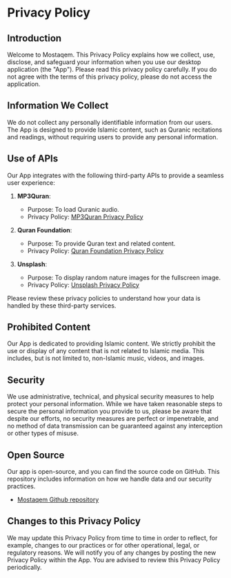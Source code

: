 # Privacy Policy

## Introduction
Welcome to Mostaqem. This Privacy Policy explains how we collect, use, disclose, and safeguard your information when you use our desktop application (the "App"). Please read this privacy policy carefully. If you do not agree with the terms of this privacy policy, please do not access the application.

## Information We Collect
We do not collect any personally identifiable information from our users. The App is designed to provide Islamic content, such as Quranic recitations and readings, without requiring users to provide any personal information.

## Use of APIs
Our App integrates with the following third-party APIs to provide a seamless user experience:

1. **MP3Quran**:
   - Purpose: To load Quranic audio.
   - Privacy Policy: [MP3Quran Privacy Policy](https://mp3quran.net/ar/privacy)
   
2. **Quran Foundation**:
   - Purpose: To provide Quran text and related content.
   - Privacy Policy: [Quran Foundation Privacy Policy](https://quran.com/privacy)
   
3. **Unsplash**:
   - Purpose: To display random nature images for the fullscreen image.
   - Privacy Policy: [Unsplash Privacy Policy](https://unsplash.com/api-terms)

Please review these privacy policies to understand how your data is handled by these third-party services.

## Prohibited Content
Our App is dedicated to providing Islamic content. We strictly prohibit the use or display of any content that is not related to Islamic media. This includes, but is not limited to, non-Islamic music, videos, and images.

## Security
We use administrative, technical, and physical security measures to help protect your personal information. While we have taken reasonable steps to secure the personal information you provide to us, please be aware that despite our efforts, no security measures are perfect or impenetrable, and no method of data transmission can be guaranteed against any interception or other types of misuse.

## Open Source
Our app is open-source, and you can find the source code on GitHub. This repository includes information on how we handle data and our security practices.

- [Mostaqem Github repository](https://github.com/Mostaqem/mostaqem_desktop)

## Changes to this Privacy Policy
We may update this Privacy Policy from time to time in order to reflect, for example, changes to our practices or for other operational, legal, or regulatory reasons. We will notify you of any changes by posting the new Privacy Policy within the App. You are advised to review this Privacy Policy periodically.


